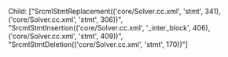 Child: ["SrcmlStmtReplacement(('core/Solver.cc.xml', 'stmt', 341), ('core/Solver.cc.xml', 'stmt', 306))", "SrcmlStmtInsertion(('core/Solver.cc.xml', '_inter_block', 406), ('core/Solver.cc.xml', 'stmt', 409))", "SrcmlStmtDeletion(('core/Solver.cc.xml', 'stmt', 170))"]